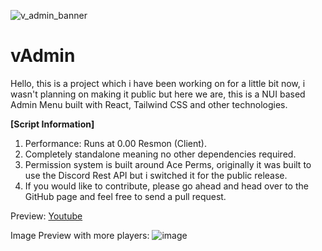 ![v_admin_banner](https://github.com/vipexv/vAdmin/assets/101529155/eac6f15c-4e59-4313-a405-50c786a47975)

# vAdmin

Hello, this is a project which i have been working on for a little bit now, i wasn't planning on making it public but here we are, this is a NUI based Admin Menu built with React, Tailwind CSS and other technologies.

**[Script Information]**
1. Performance: Runs at 0.00 Resmon (Client).
2. Completely standalone meaning no other dependencies required.
3. Permission system is built around Ace Perms, originally it was built to use the Discord Rest API but i switched it for the public release.
4. If you would like to contribute, please go ahead and head over to the GitHub page and feel free to send a pull request.


Preview: [Youtube](https://youtu.be/QWMl0GIUCq8)


Image Preview with more players:
![image](https://github.com/vipexv/vAdmin/assets/101529155/ded519ae-a494-46d3-8edc-e15148622848)


